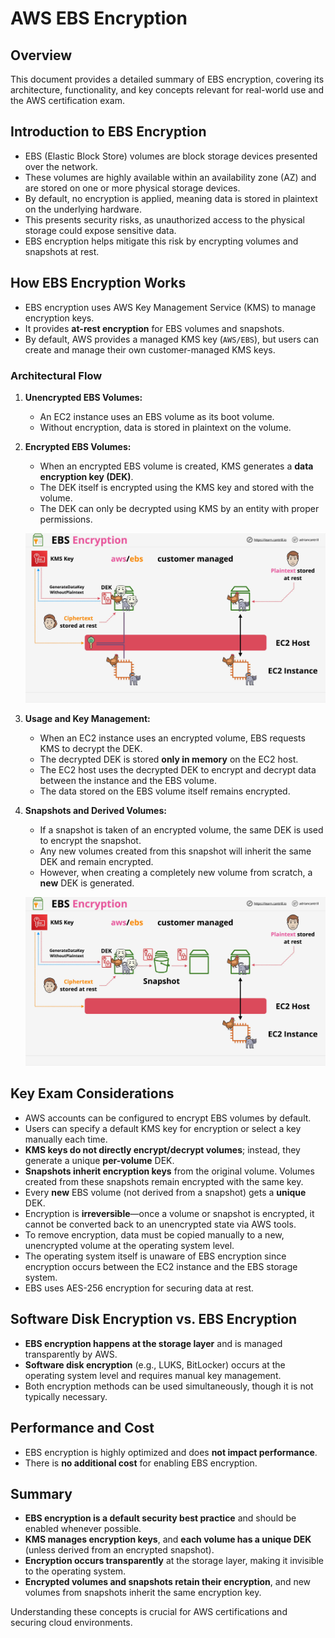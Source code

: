 # AWS EBS Encryption

## Overview

This document provides a detailed summary of EBS encryption, covering its architecture, functionality, and key concepts relevant for real-world use and the AWS certification exam.

## Introduction to EBS Encryption

- EBS (Elastic Block Store) volumes are block storage devices presented over the network.
- These volumes are highly available within an availability zone (AZ) and are stored on one or more physical storage devices.
- By default, no encryption is applied, meaning data is stored in plaintext on the underlying hardware.
- This presents security risks, as unauthorized access to the physical storage could expose sensitive data.
- EBS encryption helps mitigate this risk by encrypting volumes and snapshots at rest.

## How EBS Encryption Works

- EBS encryption uses AWS Key Management Service (KMS) to manage encryption keys.
- It provides **at-rest encryption** for EBS volumes and snapshots.
- By default, AWS provides a managed KMS key (`AWS/EBS`), but users can create and manage their own customer-managed KMS keys.

### Architectural Flow

1. **Unencrypted EBS Volumes:**
   - An EC2 instance uses an EBS volume as its boot volume.
   - Without encryption, data is stored in plaintext on the volume.
2. **Encrypted EBS Volumes:**

   - When an encrypted EBS volume is created, KMS generates a **data encryption key (DEK)**.
   - The DEK itself is encrypted using the KMS key and stored with the volume.
   - The DEK can only be decrypted using KMS by an entity with proper permissions.

   ![alt text](./Images/image-23.png)

3. **Usage and Key Management:**
   - When an EC2 instance uses an encrypted volume, EBS requests KMS to decrypt the DEK.
   - The decrypted DEK is stored **only in memory** on the EC2 host.
   - The EC2 host uses the decrypted DEK to encrypt and decrypt data between the instance and the EBS volume.
   - The data stored on the EBS volume itself remains encrypted.
4. **Snapshots and Derived Volumes:**

   - If a snapshot is taken of an encrypted volume, the same DEK is used to encrypt the snapshot.
   - Any new volumes created from this snapshot will inherit the same DEK and remain encrypted.
   - However, when creating a completely new volume from scratch, a **new** DEK is generated.

   ![alt text](./Images/image-24.png)

## Key Exam Considerations

- AWS accounts can be configured to encrypt EBS volumes by default.
- Users can specify a default KMS key for encryption or select a key manually each time.
- **KMS keys do not directly encrypt/decrypt volumes**; instead, they generate a unique **per-volume** DEK.
- **Snapshots inherit encryption keys** from the original volume. Volumes created from these snapshots remain encrypted with the same key.
- Every **new** EBS volume (not derived from a snapshot) gets a **unique** DEK.
- Encryption is **irreversible**—once a volume or snapshot is encrypted, it cannot be converted back to an unencrypted state via AWS tools.
- To remove encryption, data must be copied manually to a new, unencrypted volume at the operating system level.
- The operating system itself is unaware of EBS encryption since encryption occurs between the EC2 instance and the EBS storage system.
- EBS uses AES-256 encryption for securing data at rest.

## Software Disk Encryption vs. EBS Encryption

- **EBS encryption happens at the storage layer** and is managed transparently by AWS.
- **Software disk encryption** (e.g., LUKS, BitLocker) occurs at the operating system level and requires manual key management.
- Both encryption methods can be used simultaneously, though it is not typically necessary.

## Performance and Cost

- EBS encryption is highly optimized and does **not impact performance**.
- There is **no additional cost** for enabling EBS encryption.

## Summary

- **EBS encryption is a default security best practice** and should be enabled whenever possible.
- **KMS manages encryption keys**, and **each volume has a unique DEK** (unless derived from an encrypted snapshot).
- **Encryption occurs transparently** at the storage layer, making it invisible to the operating system.
- **Encrypted volumes and snapshots retain their encryption**, and new volumes from snapshots inherit the same encryption key.

Understanding these concepts is crucial for AWS certifications and securing cloud environments.
